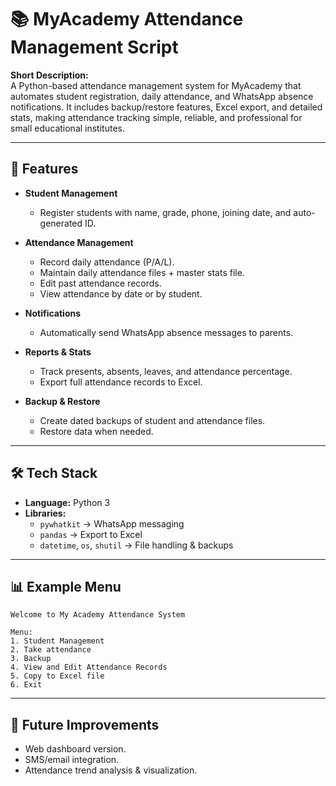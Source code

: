 # 📚 MyAcademy Attendance Management Script  

**Short Description:**  
A Python-based attendance management system for MyAcademy that automates student registration, daily attendance, and WhatsApp absence notifications. It includes backup/restore features, Excel export, and detailed stats, making attendance tracking simple, reliable, and professional for small educational institutes.  

---

## 📌 Features  
- **Student Management**  
  - Register students with name, grade, phone, joining date, and auto-generated ID.  

- **Attendance Management**  
  - Record daily attendance (P/A/L).  
  - Maintain daily attendance files + master stats file.  
  - Edit past attendance records.  
  - View attendance by date or by student.  

- **Notifications**  
  - Automatically send WhatsApp absence messages to parents.  

- **Reports & Stats**  
  - Track presents, absents, leaves, and attendance percentage.  
  - Export full attendance records to Excel.  

- **Backup & Restore**  
  - Create dated backups of student and attendance files.  
  - Restore data when needed.  

---

## 🛠️ Tech Stack  
- **Language:** Python 3  
- **Libraries:**  
  - `pywhatkit` → WhatsApp messaging  
  - `pandas` → Export to Excel  
  - `datetime`, `os`, `shutil` → File handling & backups  

---


## 📊 Example Menu

```
Welcome to My Academy Attendance System

Menu:
1. Student Management
2. Take attendance
3. Backup
4. View and Edit Attendance Records
5. Copy to Excel file
6. Exit
```

---

## 🚀 Future Improvements

* Web dashboard version.
* SMS/email integration.
* Attendance trend analysis & visualization.

